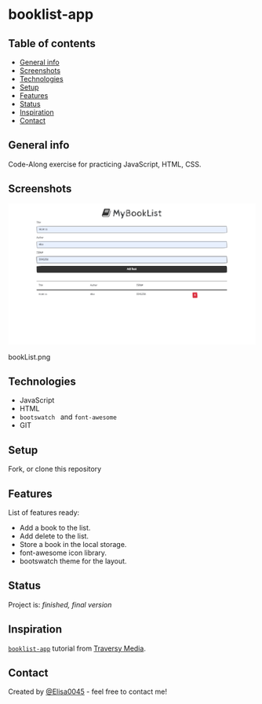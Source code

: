 # booklist-app
## Table of contents
* [General info](#general-info)
* [Screenshots](#screenshots)
* [Technologies](#technologies)
* [Setup](#setup)
* [Features](#features)
* [Status](#status)
* [Inspiration](#inspiration)
* [Contact](#contact)

## General info
Code-Along exercise for practicing JavaScript, HTML, CSS.

## Screenshots

![Example screenshot](./img/bookList.png)

bookList.png

## Technologies
* JavaScript
* HTML
* `bootswatch ` and `font-awesome`
* GIT

## Setup
Fork, or clone this repository


## Features
List of features ready:
* Add a book to the list.
* Add delete to the list.
* Store a book in the local storage.
* font-awesome icon library.
* bootswatch theme for the layout.


## Status
Project is: _finished, final version_

## Inspiration
[`booklist-app`](https://elisa0045.github.io/booklist-app/) tutorial from [Traversy Media](https://www.youtube.com/watch?v=JaMCxVWtW58).

## Contact
Created by [@Elisa0045](https://github.com/Elisa0045) - feel free to contact me!